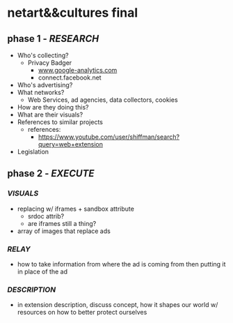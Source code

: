 # netart&&cultures final

## phase 1 - ***RESEARCH***
- Who's collecting?
    - Privacy Badger
        - www.google-analytics.com
        - connect.facebook.net
- Who's advertising?
- What networks?
    - Web Services, ad agencies, data collectors, cookies
- How are they doing this?
- What are their visuals?
- References to similar projects
    - references:
        - https://www.youtube.com/user/shiffman/search?query=web+extension
- Legislation

## phase 2 - ***EXECUTE***
### *VISUALS*
- replacing w/ iframes + sandbox attribute
    - srdoc attrib?
    - are iframes still a thing?
- array of images that replace ads

### *RELAY*
- how to take information from where the ad is coming from then putting it in place of the ad

### *DESCRIPTION*
- in extension description, discuss concept, how it shapes our world w/ resources on how to better protect ourselves
